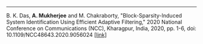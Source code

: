 ---
B. K. Das, **A. Mukherjee** and M. Chakraborty, "Block-Sparsity-Induced System Identification Using Efficient Adaptive Filtering," 2020 National Conference on Communications (NCC), Kharagpur, India, 2020, pp. 1-6, doi: 10.1109/NCC48643.2020.9056024                                     [[link]](https://ieeexplore.ieee.org/abstract/document/9056024)

